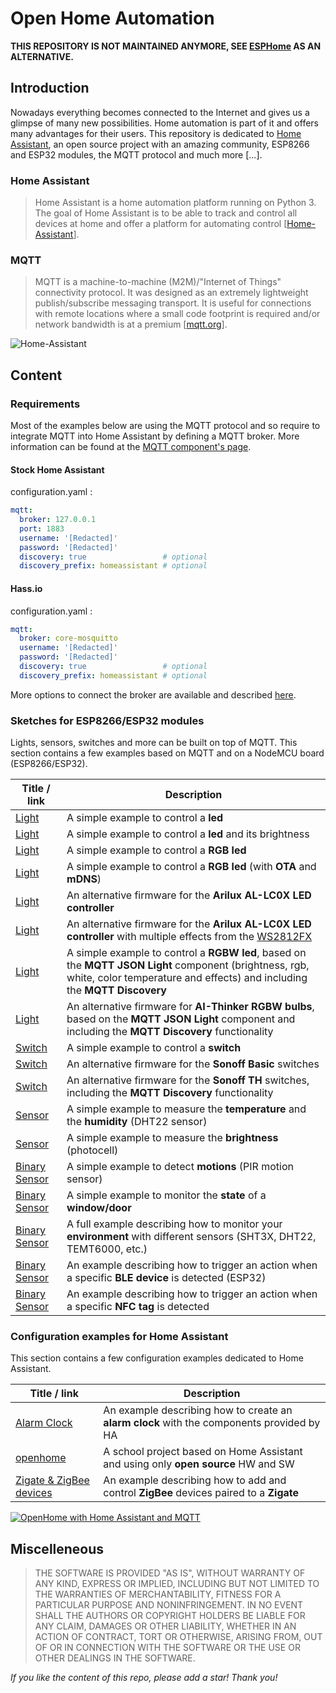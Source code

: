 # Open Home Automation

**THIS REPOSITORY IS NOT MAINTAINED ANYMORE, SEE [ESPHome](https://esphome.io/) AS AN ALTERNATIVE.**

## Introduction
Nowadays everything becomes connected to the Internet and gives us a glimpse of many new possibilities. Home automation is part of it and offers many advantages for their users.
This repository is dedicated to [Home Assistant](https://home-assistant.io), an open source project with an amazing community, ESP8266 and ESP32 modules, the MQTT protocol and much more [...].

### Home Assistant
> Home Assistant is a home automation platform running on Python 3. The goal of Home Assistant is to be able to track and control all devices at home and offer a platform for automating control [[Home-Assistant](https://github.com/home-assistant/home-assistant)].

### MQTT
> MQTT is a machine-to-machine (M2M)/"Internet of Things" connectivity protocol. It was designed as an extremely lightweight publish/subscribe messaging transport. It is useful for connections with remote locations where a small code footprint is required and/or network bandwidth is at a premium [[mqtt.org](http://mqtt.org)].

![Home-Assistant](openhome/images/Features.png)

## Content
### Requirements
Most of the examples below are using the MQTT protocol and so require to integrate MQTT into Home Assistant by defining a MQTT broker. More information can be found at the [MQTT component's page](https://home-assistant.io/components/mqtt/).

#### Stock Home Assistant
configuration.yaml :

```yaml
mqtt:
  broker: 127.0.0.1
  port: 1883                      
  username: '[Redacted]'
  password: '[Redacted]'
  discovery: true                 # optional
  discovery_prefix: homeassistant # optional
```

#### Hass.io
configuration.yaml :

```yaml
mqtt:
  broker: core-mosquitto
  username: '[Redacted]'
  password: '[Redacted]'
  discovery: true                 # optional
  discovery_prefix: homeassistant # optional
```

More options to connect the broker are available and described [here](https://home-assistant.io/docs/mqtt/broker/#embedded-broker).

### Sketches for ESP8266/ESP32 modules
Lights, sensors, switches and more can be built on top of MQTT. This section contains a few examples based on MQTT and on a NodeMCU board (ESP8266/ESP32).

| Title / link                                  | Description                                                           |
|-----------------------------------------------|-----------------------------------------------------------------------|
| [Light](/ha_mqtt_light)                       | A simple example to control a **led**                                 |
| [Light](/ha_mqtt_light_with_brightness)       | A simple example to control a **led** and its brightness              |
| [Light](/ha_mqtt_rgb_light)                   | A simple example to control a **RGB led**                             |
| [Light](/ha_mqtt_light_with_WiFiManager_mDNS_and_OTA) | A simple example to control a **RGB led** (with **OTA** and **mDNS**)|
| [Light](https://github.com/mertenats/Arilux_AL-LC03)| An alternative firmware for the **Arilux AL-LC0X LED controller** |
| [Light](/ha_mqtt_light_arilux)| An alternative firmware for the **Arilux AL-LC0X LED controller** with multiple effects from the [WS2812FX](https://github.com/kitesurfer1404/WS2812FX) |
| [Light](/ha_mqtt_rgbw_light_with_discoveryw)    | A simple example to control a **RGBW led**, based on the **MQTT JSON Light** component (brightness, rgb, white, color temperature and effects) and including the **MQTT Discovery**                         |
| [Light](https://github.com/mertenats/AI-Thinker_RGBW_Bulb)    | An alternative firmware for **AI-Thinker RGBW bulbs**, based on the **MQTT JSON Light** component and including the **MQTT Discovery**  functionality                       |
| [Switch](/ha_mqtt_switch)                     | A simple example to control a **switch**    
| [Switch](https://github.com/mertenats/Itead_Sonoff/tree/master/Sonoff_Basic) | An alternative firmware for the **Sonoff Basic** switches                      |
| [Switch](https://github.com/mertenats/Itead_Sonoff/tree/master/Sonoff_TH) | An alternative firmware for the **Sonoff TH** switches, including the **MQTT Discovery**  functionality                 |
| [Sensor](/ha_mqtt_sensor_dht22)               | A simple example to measure the **temperature** and the **humidity** (DHT22 sensor)|
| [Sensor](/ha_mqtt_sensor_photocell)           | A simple example to measure the **brightness** (photocell)|
| [Binary Sensor](/ha_mqtt_binary_sensor_pir)   | A simple example to detect **motions** (PIR motion sensor)|
| [Binary Sensor](/ha_mqtt_binary_sensor_door)  | A simple example to monitor the **state** of a **window/door** |
| [Binary Sensor](/ha_mqtt_multisensor)         | A full example describing how to monitor your **environment** with different sensors (SHT3X, DHT22, TEMT6000, etc.)|
| [Binary Sensor](/ha_mqtt_binary_sensor_ble_scanner)| An example describing how to trigger an action when a specific **BLE device** is detected (ESP32)|
| [Binary Sensor](/ha_mqtt_binary_sensor_nfc_scanner)| An example describing how to trigger an action when a specific **NFC tag** is detected|

### Configuration examples for Home Assistant
This section contains a few configuration examples dedicated to Home Assistant.

| Title / link                                  | Description                                                           |
|-----------------------------------------------|-----------------------------------------------------------------------|
| [Alarm Clock](/ha_config_alarm_clock)         | An example describing how to create an **alarm clock** with the components provided by HA |
| [openhome](/openhome)                         | A school project based on Home Assistant and using only **open source** HW and SW |
| [Zigate & ZigBee devices](/ha_config_zigate)  | An example describing how to add and control **ZigBee** devices paired to a **Zigate** |

[![OpenHome with Home Assistant and MQTT](openhome/images/Youtube.png)](https://www.youtube.com/watch?v=Vh-vzFPCF2U "OpenHome with Home Assistant and MQTT")

## Miscelleneous

> THE SOFTWARE IS PROVIDED "AS IS", WITHOUT WARRANTY OF ANY KIND, EXPRESS OR
  IMPLIED, INCLUDING BUT NOT LIMITED TO THE WARRANTIES OF MERCHANTABILITY,
  FITNESS FOR A PARTICULAR PURPOSE AND NONINFRINGEMENT. IN NO EVENT SHALL THE
  AUTHORS OR COPYRIGHT HOLDERS BE LIABLE FOR ANY CLAIM, DAMAGES OR OTHER
  LIABILITY, WHETHER IN AN ACTION OF CONTRACT, TORT OR OTHERWISE, ARISING FROM,
  OUT OF OR IN CONNECTION WITH THE SOFTWARE OR THE USE OR OTHER DEALINGS IN THE
  SOFTWARE.

*If you like the content of this repo, please add a star! Thank you!*
